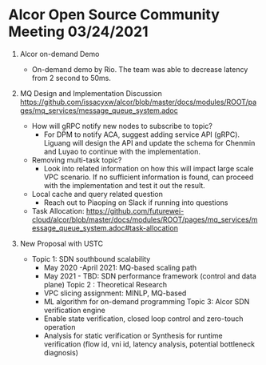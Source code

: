 # Alcor Open Source Community Meeting 03/24/2021

1. Alcor on-demand Demo
    * On-demand demo by Rio. The team was able to decrease latency from 2 second to 50ms. 

2. MQ Design and Implementation Discussion  https://github.com/issacyxw/alcor/blob/master/docs/modules/ROOT/pages/mq_services/message_queue_system.adoc

    * How will gRPC notify new nodes to subscribe to topic?
        * For DPM to notify ACA, suggest adding service API (gRPC). Liguang will design the API and update the schema for Chenmin and Luyao to continue with the implementation. 
    * Removing multi-task topic?
        * Look into related information on how this will impact large scale VPC scenario. If no sufficient information is found, can proceed with the implementation and test it out the result. 
    * Local cache and query related question
        * Reach out to Piaoping on Slack if running into questions
    * Task Allocation: https://github.com/futurewei-cloud/alcor/blob/master/docs/modules/ROOT/pages/mq_services/message_queue_system.adoc#task-allocation


3. New Proposal with USTC

    * Topic 1: SDN southbound scalability
        * May 2020 -April 2021: MQ-based scaling path
        * May 2021 - TBD: SDN performance framework (control and data plane)
    Topic 2 : Theoretical Research
        * VPC slicing assignment: MINLP, MQ-based
        * ML algorithm for on-demand programming
    Topic 3: Alcor SDN verification engine
        * Enable state verification, closed loop control and zero-touch operation 
        * Analysis for static verification or Synthesis for runtime verification (flow id, vni id, latency analysis, potential bottleneck diagnosis)
